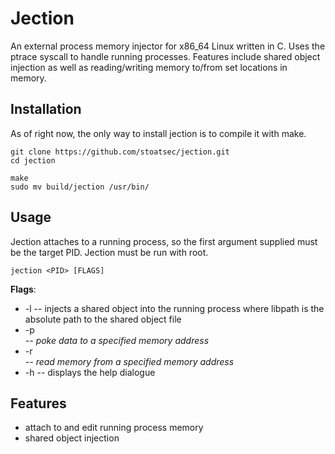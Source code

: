 # Jection

An external process memory injector for x86_64 Linux written in C. Uses the ptrace syscall to handle running processes. Features include shared object injection as well as reading/writing memory to/from set locations in memory. 	

## Installation

As of right now, the only way to install jection is to compile it with make.

```
git clone https://github.com/stoatsec/jection.git
cd jection

make
sudo mv build/jection /usr/bin/
```

## Usage

Jection attaches to a running process, so the first argument supplied must be the target PID. Jection must be run with root.

```jection <PID> [FLAGS]```

**Flags**:

 - -l <libpath> -- injects a shared object into the running process where libpath is the absolute path to the shared object file
 - -p <address> <data> -- poke data to a specified memory address
 - -r <address> -- read memory from a specified memory address
 - -h -- displays the help dialogue


## Features

 - attach to and edit running process memory
 - shared object injection
